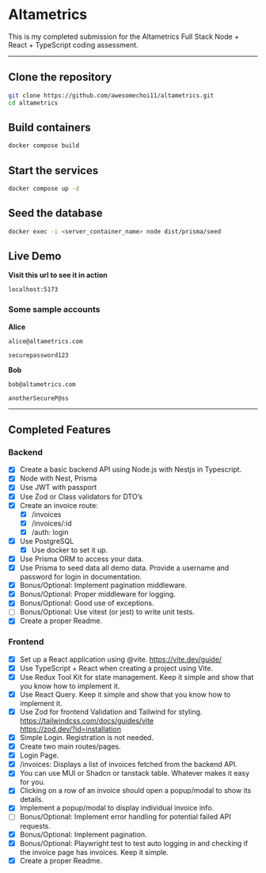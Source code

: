 # Altametrics

This is my completed submission for the Altametrics Full Stack Node + React + TypeScript coding assessment.

---

## Clone the repository

```bash
git clone https://github.com/awesomechoi11/altametrics.git
cd altametrics
```

## Build containers

```bash
docker compose build
```

## Start the services

```bash
docker compose up -d
```

## Seed the database

```bash
docker exec -i <server_container_name> node dist/prisma/seed
```

## Live Demo

**Visit this url to see it in action**

```
localhost:5173
```

### Some sample accounts

**Alice**

```
alice@altametrics.com
```

```
securepassword123
```

**Bob**

```
bob@altametrics.com
```

```
anotherSecureP@ss
```

---

## Completed Features

### Backend

-   [x] Create a basic backend API using Node.js with Nestjs in Typescript.
-   [x] Node with Nest, Prisma
-   [x] Use JWT with passport
-   [x] Use Zod or Class validators for DTO’s
-   [x] Create an invoice route:
    -   [x] /invoices
    -   [x] /invoices/:id
    -   [x] /auth: login
-   [x] Use PostgreSQL
    -   [x] Use docker to set it up.
-   [x] Use Prisma ORM to access your data.
-   [x] Use Prisma to seed data all demo data. Provide a username and password for login in documentation.
-   [x] Bonus/Optional: Implement pagination middleware.
-   [x] Bonus/Optional: Proper middleware for logging.
-   [x] Bonus/Optional: Good use of exceptions.
-   [ ] Bonus/Optional: Use vitest (or jest) to write unit tests.
-   [x] Create a proper Readme.

### Frontend

-   [x] Set up a React application using @vite. https://vite.dev/guide/
-   [x] Use TypeScript + React when creating a project using Vite.
-   [x] Use Redux Tool Kit for state management. Keep it simple and show that you know how to implement it.
-   [x] Use React Query. Keep it simple and show that you know how to implement it.
-   [x] Use Zod for frontend Validation and Tailwind for styling.  
         https://tailwindcss.com/docs/guides/vite  
         https://zod.dev/?id=installation
-   [x] Simple Login. Registration is not needed.
-   [x] Create two main routes/pages.
-   [x] Login Page.
-   [x] /invoices: Displays a list of invoices fetched from the backend API.
-   [x] You can use MUI or Shadcn or tanstack table. Whatever makes it easy for you.
-   [x] Clicking on a row of an invoice should open a popup/modal to show its details.
-   [x] Implement a popup/modal to display individual invoice info.
-   [ ] Bonus/Optional: Implement error handling for potential failed API requests.
-   [x] Bonus/Optional: Implement pagination.
-   [x] Bonus/Optional: Playwright test to test auto logging in and checking if the invoice page has invoices.
        Keep it simple.
-   [x] Create a proper Readme.
